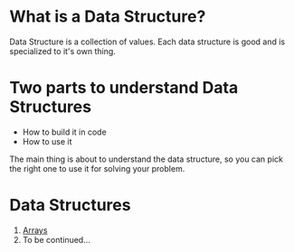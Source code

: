 # What is a Data Structure?
Data Structure is a collection of values.
Each data structure is good and is specialized to it's own thing.

# Two parts to understand Data Structures
* How to build it in code
* How to use it

The main thing is about to understand the data structure, so you can pick the right one to use it for solving your problem.

# Data Structures
1. [Arrays](Arrays/)
2. To be continued...
